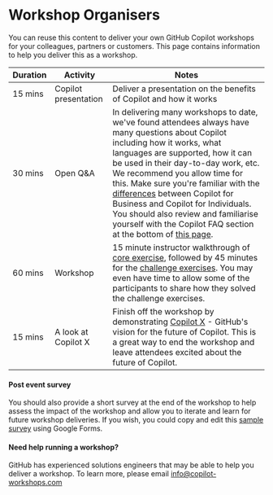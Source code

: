 # Workshop Organisers

You can reuse this content to deliver your own GitHub Copilot workshops for your colleagues, partners or customers. This page contains information to help you deliver this as a workshop.


Duration | Activity | Notes
--- | --- | ---
15 mins | Copilot presentation | Deliver a presentation on the benefits of Copilot and how it works
30 mins | Open Q&A | In delivering many workshops to date, we've found attendees always have many questions about Copilot including how it works, what languages are supported, how it can be used in their day-to-day work, etc. We recommend you allow time for this. Make sure you're familiar with the [differences](https://github.com/features/copilot#pricing) between Copilot for Business and Copilot for Individuals. You should also review and familiarise yourself with the Copilot FAQ section at the bottom of [this page](https://github.com/features/copilot).
60 mins | Workshop | 15 minute instructor walkthrough of [core exercise](<./2. core exercises.md>), followed by 45 minutes for the [challenge exercises](<./3. challenge exercises.md>). You may even have time to allow some of the participants to share how they solved the challenge exercises.
15 mins | A look at Copilot X | Finish off the workshop by demonstrating [Copilot X](https://gh.io/copilotx) - GitHub's vision for the future of Copilot. This is a great way to end the workshop and leave attendees excited about the future of Copilot.

#### Post event survey
You should also provide a short survey at the end of the workshop to help assess the impact of the workshop and allow you to iterate and learn for future workshop deliveries. If you wish, you could copy and edit this [sample survey](https://forms.gle/gq95Y18S4K7M9Jst8) using Google Forms.

#### Need help running a workshop?

GitHub has experienced solutions engineers that may be able to help you deliver a workshop. To learn more, please email info@copilot-workshops.com